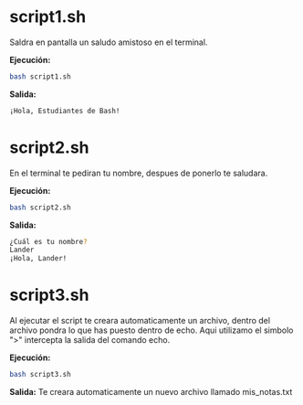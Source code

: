 # script1.sh

Saldra en pantalla un saludo amistoso en el terminal. 

**Ejecución:**

```bash
bash script1.sh
```

**Salida:**
```bash
¡Hola, Estudiantes de Bash!
```

# script2.sh

En el terminal te pediran tu nombre, despues de ponerlo te saludara. 

**Ejecución:**

```bash
bash script2.sh
```

**Salida:**
```bash
¿Cuál es tu nombre?
Lander
¡Hola, Lander!
```


# script3.sh

Al ejecutar el script te creara automaticamente un archivo, dentro del archivo pondra lo que has puesto dentro de echo. Aqui utilizamo el simbolo ">" intercepta la salida del comando echo.

**Ejecución:**

```bash
bash script3.sh
```

**Salida:**
Te creara automaticamente un nuevo archivo llamado mis_notas.txt